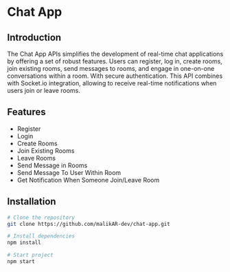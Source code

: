 # Chat App

## Introduction

The Chat App APIs simplifies the development of real-time chat applications by offering a set of robust features. Users can register, log in, create rooms, join existing rooms, send messages to rooms, and engage in one-on-one conversations within a room. With secure authentication. This API combines with Socket.io integration, allowing to receive real-time notifications when users join or leave rooms.

## Features

- Register
- Login
- Create Rooms
- Join Existing Rooms
- Leave Rooms
- Send Message in Rooms
- Send Message To User Within Room
- Get Notification When Someone Join/Leave Room

## Installation

```bash
# Clone the repository
git clone https://github.com/malikAR-dev/chat-app.git

# Install dependencies
npm install

# Start project
npm start
```
